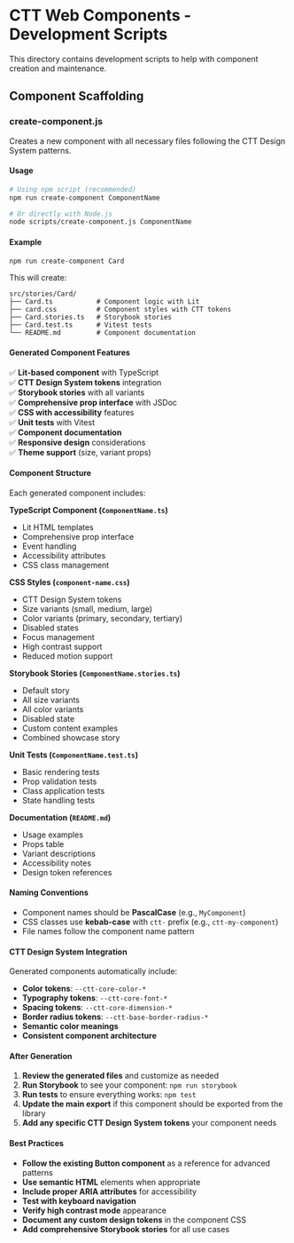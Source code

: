 # CTT Web Components - Development Scripts

This directory contains development scripts to help with component creation and maintenance.

## Component Scaffolding

### create-component.js

Creates a new component with all necessary files following the CTT Design System patterns.

#### Usage

```bash
# Using npm script (recommended)
npm run create-component ComponentName

# Or directly with Node.js
node scripts/create-component.js ComponentName
```

#### Example

```bash
npm run create-component Card
```

This will create:
```
src/stories/Card/
├── Card.ts           # Component logic with Lit
├── card.css          # Component styles with CTT tokens
├── Card.stories.ts   # Storybook stories
├── Card.test.ts      # Vitest tests
└── README.md         # Component documentation
```

#### Generated Component Features

✅ **Lit-based component** with TypeScript  
✅ **CTT Design System tokens** integration  
✅ **Storybook stories** with all variants  
✅ **Comprehensive prop interface** with JSDoc  
✅ **CSS with accessibility** features  
✅ **Unit tests** with Vitest  
✅ **Component documentation**  
✅ **Responsive design** considerations  
✅ **Theme support** (size, variant props)  

#### Component Structure

Each generated component includes:

**TypeScript Component (`ComponentName.ts`)**
- Lit HTML templates
- Comprehensive prop interface
- Event handling
- Accessibility attributes
- CSS class management

**CSS Styles (`component-name.css`)**
- CTT Design System tokens
- Size variants (small, medium, large)
- Color variants (primary, secondary, tertiary)
- Disabled states
- Focus management
- High contrast support
- Reduced motion support

**Storybook Stories (`ComponentName.stories.ts`)**
- Default story
- All size variants
- All color variants
- Disabled state
- Custom content examples
- Combined showcase story

**Unit Tests (`ComponentName.test.ts`)**
- Basic rendering tests
- Prop validation tests
- Class application tests
- State handling tests

**Documentation (`README.md`)**
- Usage examples
- Props table
- Variant descriptions
- Accessibility notes
- Design token references

#### Naming Conventions

- Component names should be **PascalCase** (e.g., `MyComponent`)
- CSS classes use **kebab-case** with `ctt-` prefix (e.g., `ctt-my-component`)
- File names follow the component name pattern

#### CTT Design System Integration

Generated components automatically include:

- **Color tokens**: `--ctt-core-color-*`
- **Typography tokens**: `--ctt-core-font-*`
- **Spacing tokens**: `--ctt-core-dimension-*`
- **Border radius tokens**: `--ctt-base-border-radius-*`
- **Semantic color meanings**
- **Consistent component architecture**

#### After Generation

1. **Review the generated files** and customize as needed
2. **Run Storybook** to see your component: `npm run storybook`
3. **Run tests** to ensure everything works: `npm test`
4. **Update the main export** if this component should be exported from the library
5. **Add any specific CTT Design System tokens** your component needs

#### Best Practices

- **Follow the existing Button component** as a reference for advanced patterns
- **Use semantic HTML** elements when appropriate
- **Include proper ARIA attributes** for accessibility
- **Test with keyboard navigation**
- **Verify high contrast mode** appearance
- **Document any custom design tokens** in the component CSS
- **Add comprehensive Storybook stories** for all use cases